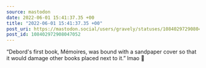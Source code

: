 ```yaml
---
source: mastodon
date: 2022-06-01 15:41:37.35 +00
title: "2022-06-01 15:41:37.35 +00"
post_uri: https://mastodon.social/users/gravely/statuses/108402972908047052
post_id: 108402972908047052
---
```

“Debord's first book, Mémoires, was bound with a sandpaper cover so that it would damage other books placed next to it.” lmao 👑



